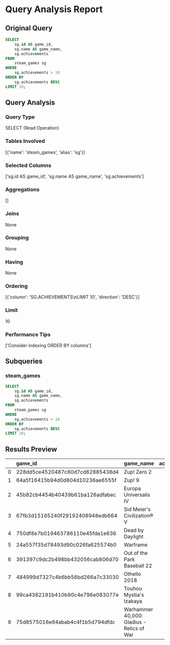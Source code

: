 # Query Analysis Report

## Original Query
```sql
SELECT 
    sg.id AS game_id,
    sg.name AS game_name,
    sg.achievements
FROM 
    steam_games sg
WHERE 
    sg.achievements > 10
ORDER BY 
    sg.achievements DESC
LIMIT 10;
```

## Query Analysis

### Query Type
SELECT (Read Operation)

### Tables Involved
[{'name': 'steam_games', 'alias': 'sg'}]

### Selected Columns
['sg.id AS game_id', 'sg.name AS game_name', 'sg.achievements']

### Aggregations
[]

### Joins
None

### Grouping
None

### Having
None

### Ordering
[{'column': 'SG.ACHIEVEMENTS\nLIMIT 10', 'direction': 'DESC'}]

### Limit
10

### Performance Tips
['Consider indexing ORDER BY columns']

## Subqueries

### steam_games
```sql
SELECT 
    sg.id AS game_id,
    sg.name AS game_name,
    sg.achievements
FROM 
    steam_games sg
WHERE 
    sg.achievements > 10
ORDER BY 
    sg.achievements DESC
LIMIT 10;
```

## Results Preview
|    | game_id                          | game_name                                 |   achievements |
|---:|:---------------------------------|:------------------------------------------|---------------:|
|  0 | 228dd5ce4520487c80d7cd62885438d4 | Zup! Zero 2                               |            777 |
|  1 | 64a5f16415b94d0d804d10236ae6555f | Zup! 9                                    |            770 |
|  2 | 45b82cb4454b40439b61ba126adfabec | Europa Universalis IV                     |            334 |
|  3 | 67fb3d15165240f29192408948edb664 | Sid Meier's Civilization® V               |            286 |
|  4 | 750df8e7b019463786110e45fda1e636 | Dead by Daylight                          |            203 |
|  5 | 24a557f35d78493d90c026fa625574b0 | Warframe                                  |            193 |
|  6 | 391397c9dc2b498bb432056cab806d70 | Out of the Park Baseball 22               |            169 |
|  7 | 484999d7327c4b6bb56bd266a7c33030 | Othello 2018                              |            150 |
|  8 | 99ca4382191b410b90c4e796e083077e | Touhou Mystia's Izakaya                   |            141 |
|  9 | 75d8575016e84abab4c4f1b5d794dfdc | Warhammer 40,000: Gladius - Relics of War |            134 |